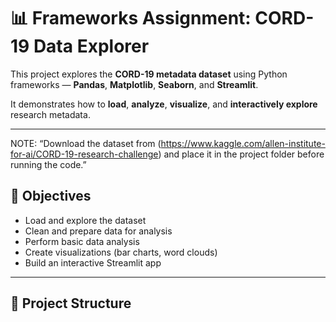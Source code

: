 # 📊 Frameworks Assignment: CORD-19 Data Explorer

This project explores the **CORD-19 metadata dataset** using Python frameworks — **Pandas**, **Matplotlib**, **Seaborn**, and **Streamlit**.

It demonstrates how to **load**, **analyze**, **visualize**, and **interactively explore** research metadata.

---
NOTE: “Download the dataset from (https://www.kaggle.com/allen-institute-for-ai/CORD-19-research-challenge) and place it in the project folder before running the code.”

## 🧠 Objectives
- Load and explore the dataset  
- Clean and prepare data for analysis  
- Perform basic data analysis  
- Create visualizations (bar charts, word clouds)  
- Build an interactive Streamlit app  

---

## 📁 Project Structure
